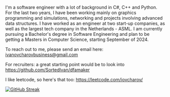 
I'm a software engineer with a lot of background in C#, C++ and Python. 
For the last two years, I have been working mainly on graphics programming and simulations, networking and projects involving advanced data structures. 
I have worked as an engineer at two start-up companies, as well as the largest tech company in the Netherlands - ASML.
I am currently pursuing a Bachelor's degree in Software Engineering and plan to be getting a Masters in Computer Science, starting September of 2024.

To reach out to me, please send an email here: ivanovcharovbusiness@gmail.com

For recruiters: a great starting point would be to look into https://github.com/SortedIvan/dfamaker

I like leetcode, so here's that too:
https://leetcode.com/iovcharov/

[![GitHub Streak](https://streak-stats.demolab.com?user=sortedivan&theme=dark)](https://git.io/streak-stats)


